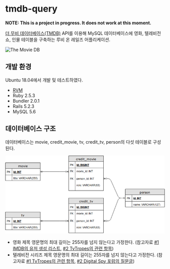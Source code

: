 # tmdb-query

__NOTE: This is a project in progress. It does not work at this moment.__

[더 무비 데이터베이스(TMDB)][TMDB] API를 이용해 MySQL 데이터베이스에 영화, 텔레비전쇼, 인물 테이블을 구축하는 루비 온 레일즈 어플리케이션.

![The Movie DB](https://www.themoviedb.org/assets/2/v4/logos/408x161-powered-by-rectangle-blue-10d3d41d2a0af9ebcb85f7fb62ffb6671c15ae8ea9bc82a2c6941f223143409e.png)

## 개발 환경

Ubuntu 18.04에서 개발 및 테스트하였다.

- [RVM][RVM]
- Ruby 2.5.3
- Bundler 2.0.1
- Rails 5.2.3
- MySQL 5.6

## 데이터베이스 구조

데이터베이스는 movie, credit_movie, tv, credit_tv, person의 다섯 테이블로 구성된다.

![database scheme](dev/db.png)

- 영화 제목 영문명의 최대 길이는 255자를 넘지 않는다고 가정한다. (참고자료 [#1 IMDB의 유저 생성 리스트][long-movie-title-imdb], [#2 TvTropes의 관련 항목][long-movie-title-tvtropes])
- 텔레비전 시리즈 제목 영문명의 최대 길이는 255자를 넘지 않는다고 가정한다. (참고자료 [#1 TvTropes의 관련 항목][long-tv-title-tvtropes], [#2 Digital Spy 포럼의 질문글][long-tv-title-digitalspy])

[RVM]: https://rvm.io
[TMDB]: https://www.themoviedb.org
[long-movie-title-imdb]: https://www.imdb.com/list/ls064443882/
[long-movie-title-tvtropes]: https://tvtropes.org/pmwiki/pmwiki.php/LongTitle/Film
[long-tv-title-tvtropes]: https://tvtropes.org/pmwiki/pmwiki.php/Main/LongTitle
[long-tv-title-digitalspy]: https://forums.digitalspy.com/discussion/2176058/tv-show-movie-with-the-longest-name
